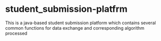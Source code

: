 # student_submission-platfrm
This is a java-based student submission platform which contains several common functions for data exchange and corresponding algorithm processed
